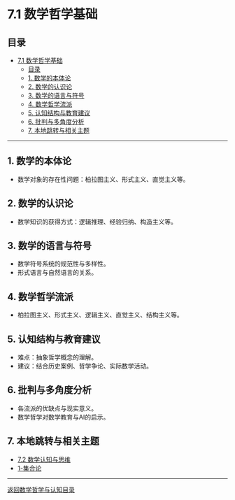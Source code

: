 # 7.1 数学哲学基础

## 目录

- [7.1 数学哲学基础](#71-数学哲学基础)
  - [目录](#目录)
  - [1. 数学的本体论](#1-数学的本体论)
  - [2. 数学的认识论](#2-数学的认识论)
  - [3. 数学的语言与符号](#3-数学的语言与符号)
  - [4. 数学哲学流派](#4-数学哲学流派)
  - [5. 认知结构与教育建议](#5-认知结构与教育建议)
  - [6. 批判与多角度分析](#6-批判与多角度分析)
  - [7. 本地跳转与相关主题](#7-本地跳转与相关主题)

---

## 1. 数学的本体论

- 数学对象的存在性问题：柏拉图主义、形式主义、直觉主义等。

## 2. 数学的认识论

- 数学知识的获得方式：逻辑推理、经验归纳、构造主义等。

## 3. 数学的语言与符号

- 数学符号系统的规范性与多样性。
- 形式语言与自然语言的关系。

## 4. 数学哲学流派

- 柏拉图主义、形式主义、逻辑主义、直觉主义、结构主义等。

## 5. 认知结构与教育建议

- 难点：抽象哲学概念的理解。
- 建议：结合历史案例、哲学争论、实际数学活动。

## 6. 批判与多角度分析

- 各流派的优缺点与现实意义。
- 数学哲学对数学教育与AI的启示。

## 7. 本地跳转与相关主题

- [7.2 数学认知与思维](../7.2-数学认知与思维.md)
- [1-集合论](../../1-集合论/README.md)

---

[返回数学哲学与认知目录](../README.md)
